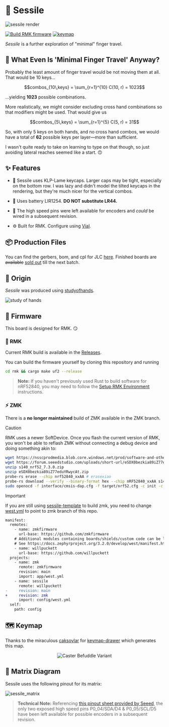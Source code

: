 # 🧽 Sessile

![sessile render](.images/render.webp)

[![Build RMK firmware](https://github.com/willpuckett/sessile/actions/workflows/rmk.yml/badge.svg)](https://github.com/willpuckett/sessile/actions/workflows/rmk.yml)
[![keymap](https://github.com/willpuckett/sessile/actions/workflows/keymap.yml/badge.svg)](https://github.com/willpuckett/sessile/actions/workflows/keymap.yml)

_Sessile_ is a further exploration of "minimal" finger travel.

## 🤔 What Even Is 'Minimal Finger Travel' Anyway?

Probably the least amount of finger travel would be not moving them at all. That
would be 10 keys...

```math
combos_{10\,keys} = \sum_{r=1}^{10} C(10, r) = 1023
```

...yielding **1023** possible combinations.

More realistically, we might consider excluding cross hand combinations so that
modifiers might be used. That would give us

```math
combos_{5\,keys} = \sum_{r=1}^{5} C(5, r) = 31
```

So, with only 5 keys on both hands, and no cross hand combos, we would have a
total of **62** possible keys per layer—more than sufficient.

I wasn't quite ready to take on learning to type on that though, so just
avoiding lateral reaches seemed like a start. 🙃

## ✨ Features

- 🧩 Sessile uses KLP-Lame keycaps. Larger caps may be tight, especially on the
  bottom row. I was lazy and didn't model the tilted keycaps in the rendering,
  but they're much nicer for the vertical combos.

- 🔋 Uses battery LIR1254. **DO NOT substitute LR44.**

- 🔌 The high speed pins were left available for encoders and _could_ be wired
  in a subsequent revision.

- ⚙️ Built for RMK. Configure using [Vial](https://get.vial.today).

## 📦 Production Files

You can find the gerbers, bom, and cpl for JLC
[here](board/output/pcbs/jlcpcb/production_files/). Finished boards are
~~available~~ [sold out](https://octule.com/listing/1842172090/sessile) till the
next batch.

## 🎨 Origin

_Sessile_ was produced using
[studyofhands](https://github.com/willpuckett/studyofhands).

![study of hands](.images/sessile_study.svg)

## 🚀 Firmware

This board is designed for RMK. 😏

### 🦀 RMK

Current RMK build is available in the
[Releases](https://github.com/willpuckett/sessile/releases/latest).

You can build the firmware yourself by cloning this repository and running

```bash
cd rmk && cargo make uf2 --release
```

> **Note:** If you haven't previously used Rust to build software for nRF52840,
> you may need to follow the
> [Setup RMK Environment](https://rmk.rs/docs/user_guide/2-2_local_compilation.html#setup-rmk-environment)
> instructions.

### ⚡ ZMK

There is a **no longer maintained** build of ZMK available in the ZMK branch.

> [!CAUTION]
> RMK uses a newer SoftDevice. Once you flash the current version of RMK, you
> won't be able to reflash ZMK without connecting a debug device and doing
> something akin to:

```bash
wget https://nsscprodmedia.blob.core.windows.net/prod/software-and-other-downloads/softdevices/s140/s140_nrf52_7.3.0.zip
wget https://forum.seeedstudio.com/uploads/short-url/eSDX0bezkia89iZ77eduYRwycAt.zip
unzip s140_nrf52_7.3.0.zip 
unzip eSDX0bezkia89iZ77eduYRwycAt.zip
probe-rs erase --chip nrf52840_xxAA # erasexiao
probe-rs download --verify --binary-format hex --chip nRF52840_xxAA s140_nrf52_7.3.0_softdevice.hex # flashsoftdevice
sudo openocd -f interface/cmsis-dap.cfg -f target/nrf52.cfg -c init -c \"reset init\" -c halt -c \"nrf5 mass_erase\" -c \"program Seeed_XIAO_nRF52840_Sense_bootloader-0.6.1_s140_7.3.0.hex verify\" -c reset -c exit # flashbootloader
```

> [!IMPORTANT]
> If you are still using
> [sessile-template](https://github.com/willpuckett/sessile-template/) to build
> zmk, you need to change
> [west.yml](https://github.com/willpuckett/sessile-template/blob/main/config/west.yml)
> to point to zmk branch of this repo.

```diff
manifest:
  remotes:
    - name: zmkfirmware
      url-base: https://github.com/zmkfirmware
    # Additional modules containing boards/shields/custom code can be listed here as well
    # See https://docs.zephyrproject.org/3.2.0/develop/west/manifest.html#projects
    - name: willpuckett
      url-base: https://github.com/willpuckett
  projects:
    - name: zmk
      remote: zmkfirmware
      revision: main
      import: app/west.yml
    - name: sessile
      remote: willpuckett
-     revision: main
+     revision: zmk 
      import: config/west.yml
  self:
    path: config
```

## 🗺️ Keymap

Thanks to the miraculous [caksoylar](https://github.com/caksoylar) for
[keymap-drawer](https://github.com/caksoylar/keymap-drawer/tree/main) which
generates this map.

<div style="text-align: center;">
    
![Caster Befuddle Variant](.images/keymap.svg)

</div>

## 🔌 Matrix Diagram

Sessile uses the following pinout for its matrix:

![sessile_matrix](.images/matrix.svg)

> **Technical Note:** Referencing
> [this pinout sheet provided by Seeed](https://files.seeedstudio.com/wiki/XIAO-BLE/XIAO-nRF52840-pinout_sheet.xlsx),
> the only two exposed high speed pins P0_04/SDA/D4 & P0_05/SCL/D5 have been
> left available for possible encoders in a subsequent revision.
